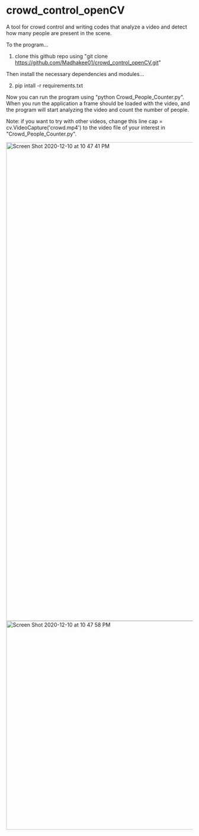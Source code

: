 # crowd_control_openCV
A tool for crowd control and writing codes that analyze a video and detect how many people are present in the scene. 

To the program...

1. clone this github repo using "git clone https://github.com/Madhakee01/crowd_control_openCV.git"

Then install the necessary dependencies and modules...

2. pip intall -r requirements.txt

Now you can run the program using "python Crowd_People_Counter.py". When you run the application a frame should be loaded with the video, and the program will start analyzing the video and count the number of people. 

Note: if you want to try with other videos, change this line cap = cv.VideoCapture('crowd.mp4') to the video file of your interest in "Crowd_People_Counter.py".



<img width="1288" alt="Screen Shot 2020-12-10 at 10 47 41 PM" src="https://user-images.githubusercontent.com/34112414/101861043-2aada900-3b3d-11eb-8d20-98832ca62bba.png">

<img width="562" alt="Screen Shot 2020-12-10 at 10 47 58 PM" src="https://user-images.githubusercontent.com/34112414/101861073-37ca9800-3b3d-11eb-9212-e79262218494.png">

